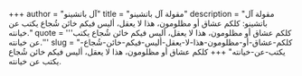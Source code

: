 +++
author = "آل باتشينو"
title = "مقولة آل باتشينو"
description = "مقولة آل باتشينو: كلكم عشاق أو مظلومون، هذا لا يعقل، أليس فيكم خائن شُجاع يكتب عن خيانته."
quote = '''كلكم عشاق أو مظلومون، هذا لا يعقل، أليس فيكم خائن شُجاع يكتب عن خيانته.''' 
slug = "كلكم-عشاق-أو-مظلومون-هذا-لا-يعقل-أليس-فيكم-خائن-شُجاع-يكتب-عن-خيانته"
+++
كلكم عشاق أو مظلومون، هذا لا يعقل، أليس فيكم خائن شُجاع يكتب عن خيانته.
